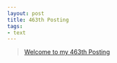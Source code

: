 ```yaml
---
layout: post
title: 463th Posting
tags: 
- text
---
```


> [Welcome to my 463th Posting](https://janghan-kor.tistory.com/1746)
